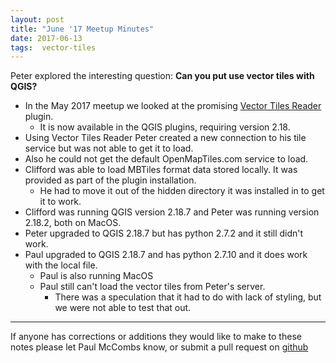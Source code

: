 ```yaml
---
layout: post
title: "June '17 Meetup Minutes"
date: 2017-06-13
tags:  vector-tiles 
---
```


Peter explored the interesting question: **Can you put use vector tiles with QGIS?**

* In the May 2017 meetup we looked at the promising [Vector Tiles Reader](http://giswiki.hsr.ch/Vector_Tiles_Reader_QGIS_Plugin) plugin.
    * It is now available in the QGIS plugins, requiring version 2.18.
* Using Vector Tiles Reader Peter created a new connection to his tile service but was not able to get it to load.
* Also he could not get the default OpenMapTiles.com service to load.
* Clifford was able to load  MBTiles format data stored locally. It was provided as part of the plugin installation.
    * He had to move it out of the hidden directory it was installed in to get it to work.
* Clifford was running QGIS version 2.18.7 and Peter was running version 2.18.2, both on MacOS.
* Peter upgraded to QGIS 2.18.7 but has python 2.7.2 and it still didn't work.
* Paul upgraded to QGIS 2.18.7 and has python 2.7.10 and it does work with the local file.
    * Paul is also running MacOS
    * Paul still can't load the vector tiles from Peter's server.
        * There was a speculation that it had to do with lack of styling, but we were not able to test that out.

---------

If anyone has corrections or additions they would like to make to these notes please let Paul McCombs know, or submit a pull request on [github](https://github.com/psqgis/psqgis.github.io)

